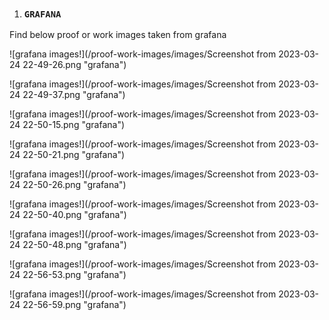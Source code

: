 1. ### `GRAFANA` 

Find below proof or work images taken from grafana

![grafana images!](/proof-work-images/images/Screenshot from 2023-03-24 22-49-26.png "grafana")

![grafana images!](/proof-work-images/images/Screenshot from 2023-03-24 22-49-37.png "grafana")

![grafana images!](/proof-work-images/images/Screenshot from 2023-03-24 22-50-15.png "grafana")

![grafana images!](/proof-work-images/images/Screenshot from 2023-03-24 22-50-21.png "grafana")

![grafana images!](/proof-work-images/images/Screenshot from 2023-03-24 22-50-26.png "grafana")

![grafana images!](/proof-work-images/images/Screenshot from 2023-03-24 22-50-40.png "grafana")

![grafana images!](/proof-work-images/images/Screenshot from 2023-03-24 22-50-48.png "grafana")

![grafana images!](/proof-work-images/images/Screenshot from 2023-03-24 22-56-53.png "grafana")

![grafana images!](/proof-work-images/images/Screenshot from 2023-03-24 22-56-59.png "grafana")


